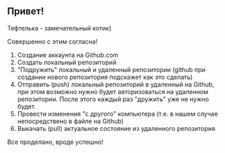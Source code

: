 ## Привет!

Тефтелька - замечательный котик)

Совершенно с этим согласна!

1. Создание аккаунта на Github.com
2. Создать локальный репозиторий
3. "Подружить" локальный и удаленный репозитории (github при создании нового репозитория подскажет как это сделать)
4. Отправить (push) локальный репозиторий в удаленный на Github, при этом возможно нужно будет авторизоваться на удаленном репозитории. После этого каждый раз "дружить" уже не нужно будет.
5. Провести изменения "с другого" компьютера (т.е. в нашем случае непосредствено в файле на Github)
6. Выкачать (pull) актуальное состояние из удаленного репозитория

Все проделано, вроде успешно!
